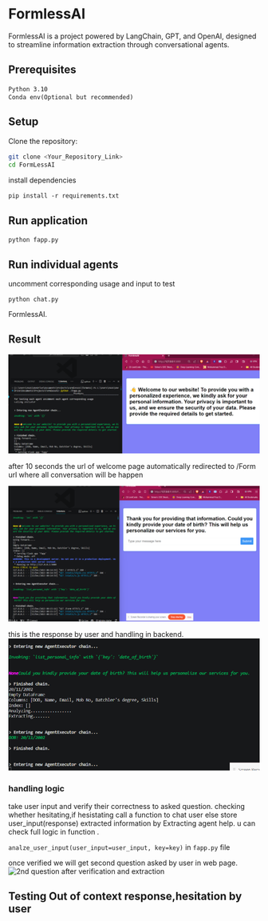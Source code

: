 # FormlessAI

FormlessAI is a project powered by LangChain, GPT, and OpenAI, designed to streamline information extraction through conversational agents.

## Prerequisites

```
Python 3.10
Conda env(Optional but recommended)
```

## Setup

Clone the repository:

   ```bash
   git clone <Your_Repository_Link>
   cd FormLessAI
   ```

install dependencies

```
pip install -r requirements.txt
```

## Run application

```
python fapp.py
```

## Run individual agents
uncomment corresponding usage and input to test 
```
python chat.py
```

FormlessAI.

## Result

![Welcome message by Initiator Agent](./webpage_result/initiatiator.png)

after 10 seconds the url of welcome page automatically redirected to /Form url where all conversation will be happen

![1st question asked by Taker Agent](./webpage_result/1st_q.png)

this is the response by user and handling in backend.
![Handling user response of 1st question](./webpage_result/1st_q_handling_backend.png)

### handling logic

take user input and verify their correctness to asked question.
checking whether hesitating,if hesistating call a function to chat user else store user_input(response)
extracted information by Extracting agent help.
u can check full logic in function  .

```analze_user_input(user_input=user_input, key=key)```
in ```fapp.py``` file

once verified we will get second question asked by user in web page.
![2nd question after verification and extraction](./webpage_result/2nd_q.png)

## Testing Out of context response,hesitation by user
